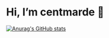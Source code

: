# Hi, I’m centmarde 👋

[![Anurag's GitHub stats](https://github-readme-stats.vercel.app/api?username=centmarde)](https://github.com/anuraghazra/github-readme-stats)
